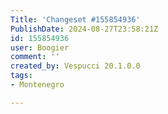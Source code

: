 ```yaml
---
Title: 'Changeset #155854936'
PublishDate: 2024-08-27T23:58:21Z
id: 155854936
user: Boogier
comment: ''
created_by: Vespucci 20.1.0.0
tags:
- Montenegro

---
```

